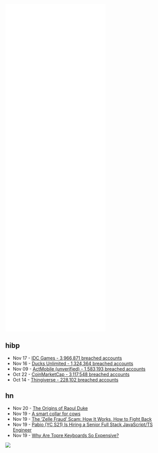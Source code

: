 ![Metrics](https://raw.githubusercontent.com/phixion/phixion/master/metrics.svg)

## hibp

<!--
for https://github.com/phixion/phixion/blob/main/.github/workflows/feeds.yml
-->
<!--START_SECTION:haveibeenpwnd-->
- Nov 17 - [IDC Games - 3,966,871 breached accounts](https://haveibeenpwned.com/PwnedWebsites#IDCGames)
- Nov 16 - [Ducks Unlimited - 1,324,364 breached accounts](https://haveibeenpwned.com/PwnedWebsites#DucksUnlimited)
- Nov 09 - [ActMobile (unverified) - 1,583,193 breached accounts](https://haveibeenpwned.com/PwnedWebsites#ActMobile)
- Oct 22 - [CoinMarketCap - 3,117,548 breached accounts](https://haveibeenpwned.com/PwnedWebsites#CoinMarketCap)
- Oct 14 - [Thingiverse - 228,102 breached accounts](https://haveibeenpwned.com/PwnedWebsites#Thingiverse)
<!--END_SECTION:haveibeenpwnd-->

## hn

<!--
for https://github.com/phixion/phixion/blob/main/.github/workflows/feeds.yml
-->
<!--START_SECTION:hn-->
- Nov 20 - [The Origins of Raoul Duke](https://themillions.com/2021/11/the-origins-of-raoul-duke.html)
- Nov 19 - [A smart collar for cows](https://thehustle.co/11192021-cow-smart-collar/)
- Nov 19 - [The ‘Zelle Fraud’ Scam: How It Works, How to Fight Back](https://krebsonsecurity.com/2021/11/the-zelle-fraud-scam-how-it-works-how-to-fight-back/)
- Nov 19 - [Pabio (YC S21) Is Hiring a Senior Full Stack JavaScript/TS Engineer](https://careers.pabio.com/Senior-Full-Stack-JS-TS-Engineer-ba04ed2641b64499b57e91786d2c7bc6)
- Nov 19 - [Why Are Topre Keyboards So Expensive?](https://switchandclick.com/why-are-topre-keyboards-so-expensive/)
<!--END_SECTION:hn-->

<!--
for https://yhype.me
-->
![](https://hit.yhype.me/github/profile?user_id=13013670)
